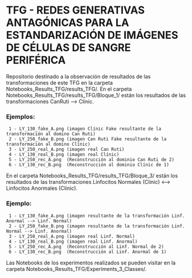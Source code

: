 # TFG - REDES GENERATIVAS ANTAGÓNICAS PARA LA ESTANDARIZACIÓN DE IMÁGENES DE CÉLULAS DE SANGRE PERIFÉRICA


Repositorio destinado a la observación de resultados de las transformaciones de este TFG en la carpeta Notebooks_Results_TFG/results_TFG/. En el carpeta Notebooks_Results_TFG/results_TFG/Bloque_1/ están los resultados de las transformaciones CanRuti --> Clínic.
### Ejemplos:
	 1 - LY_130_fake_A.png (imagen Clínic Fake resultante de la transformación al domino Can Ruti)
	 2 - LY_250_fake_B.png (imagen Can Ruti Fake resultante de la transformación al domino Clínic)
	 3 - LY_250_real_A.png (imagen real Can Ruti)
	 4 - LY_130_real_B.png (imagen real Clínic)
	 5 - LY_250_rec_A.png  (Reconstrucción al dominio Can Ruti de 2)
	 6 - LY_130_rec_B.png  (Reconstrucción al dominio Clínic de 1)

En el carpeta Notebooks_Results_TFG/results_TFG/Bloque_3/ están los resultados de las transformaciones Linfocitos Normales (Clínic) <--> Linfocitos Anormales (Clínic).
### Ejemplo:
	 1 - LY_130_fake_A.png (imagen resultante de la transformación Linf. Anormal --> Linf. Normal)
	 2 - LY_250_fake_B.png (imagen resultante de la transformación Linf. Normal --> Linf. Anormal)
	 3 - LY_250_real_A.png (imagen real Linf. Normal)
	 4 - LY_130_real_B.png (imagen real Linf. Anormal)
	 5 - LY_250_rec_A.png  (Reconstrucción al Linf. Normal de 2)
	 6 - LY_130_rec_B.png  (Reconstrucción al Linf. Anormal de 1) 
 
Las Notebooks de los experimentos realizados se pueden visitar en la carpeta Notebooks_Results_TFG/Experiments_3_Classes/.
